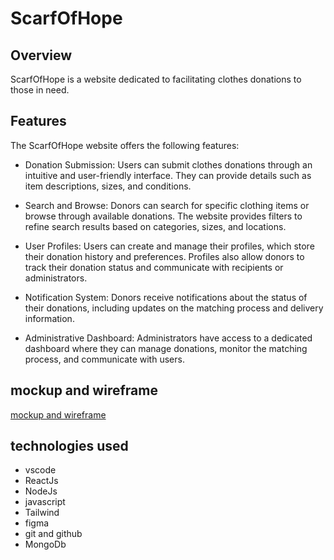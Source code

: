 # ScarfOfHope

## Overview

ScarfOfHope is a website dedicated to facilitating clothes donations to those in need.

## Features

The ScarfOfHope website offers the following features:

- Donation Submission: Users can submit clothes donations through an intuitive and user-friendly interface. They can provide details such as item descriptions, sizes, and conditions.

- Search and Browse: Donors can search for specific clothing items or browse through available donations. The website provides filters to refine search results based on categories, sizes, and locations.

- User Profiles: Users can create and manage their profiles, which store their donation history and preferences. Profiles also allow donors to track their donation status and communicate with recipients or administrators.

- Notification System: Donors receive notifications about the status of their donations, including updates on the matching process and delivery information.

- Administrative Dashboard: Administrators have access to a dedicated dashboard where they can manage donations, monitor the matching process, and communicate with users.

## mockup and wireframe

[mockup and wireframe](https://www.figma.com/file/I1tQ8rrUnRfGgapVAbk4vF/G1?type=design&node-id=0%3A1&t=OCupiWarAtJkMz4t-1)

## technologies used

- vscode
- ReactJs
- NodeJs
- javascript
- Tailwind
- figma
- git and github
- MongoDb
